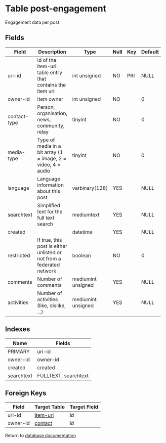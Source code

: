 Table post-engagement
===========

Engagement data per post

Fields
------

| Field        | Description                                                           | Type               | Null | Key | Default | Extra |
| ------------ | --------------------------------------------------------------------- | ------------------ | ---- | --- | ------- | ----- |
| uri-id       | Id of the item-uri table entry that contains the item uri             | int unsigned       | NO   | PRI | NULL    |       |
| owner-id     | Item owner                                                            | int unsigned       | NO   |     | 0       |       |
| contact-type | Person, organisation, news, community, relay                          | tinyint            | NO   |     | 0       |       |
| media-type   | Type of media in a bit array (1 = image, 2 = video, 4 = audio         | tinyint            | NO   |     | 0       |       |
| language     | Language information about this post                                  | varbinary(128)     | YES  |     | NULL    |       |
| searchtext   | Simplified text for the full text search                              | mediumtext         | YES  |     | NULL    |       |
| created      |                                                                       | datetime           | YES  |     | NULL    |       |
| restricted   | If true, this post is either unlisted or not from a federated network | boolean            | NO   |     | 0       |       |
| comments     | Number of comments                                                    | mediumint unsigned | YES  |     | NULL    |       |
| activities   | Number of activities (like, dislike, ...)                             | mediumint unsigned | YES  |     | NULL    |       |

Indexes
------------

| Name       | Fields               |
| ---------- | -------------------- |
| PRIMARY    | uri-id               |
| owner-id   | owner-id             |
| created    | created              |
| searchtext | FULLTEXT, searchtext |

Foreign Keys
------------

| Field | Target Table | Target Field |
|-------|--------------|--------------|
| uri-id | [item-uri](help/database/db_item-uri) | id |
| owner-id | [contact](help/database/db_contact) | id |

Return to [database documentation](help/database)
